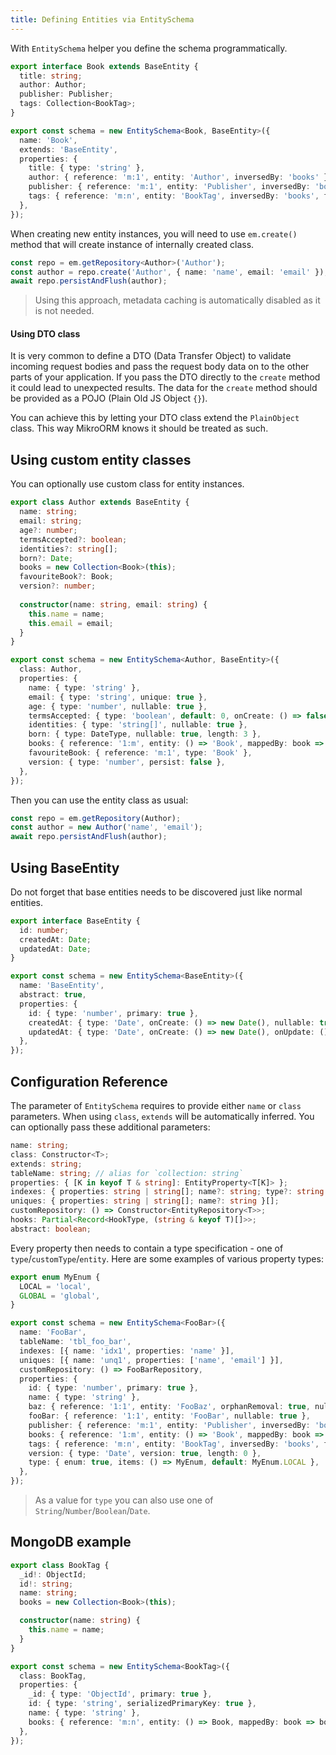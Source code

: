 ```yaml
---
title: Defining Entities via EntitySchema
---
```


With `EntitySchema` helper you define the schema programmatically. 

```ts title="./entities/Book.ts"
export interface Book extends BaseEntity {
  title: string;
  author: Author;
  publisher: Publisher;
  tags: Collection<BookTag>;
}

export const schema = new EntitySchema<Book, BaseEntity>({
  name: 'Book',
  extends: 'BaseEntity',
  properties: {
    title: { type: 'string' },
    author: { reference: 'm:1', entity: 'Author', inversedBy: 'books' },
    publisher: { reference: 'm:1', entity: 'Publisher', inversedBy: 'books' },
    tags: { reference: 'm:n', entity: 'BookTag', inversedBy: 'books', fixedOrder: true },
  },
});
```

When creating new entity instances, you will need to use `em.create()` method that will
create instance of internally created class. 

```ts
const repo = em.getRepository<Author>('Author');
const author = repo.create('Author', { name: 'name', email: 'email' }); // instance of internal Author class
await repo.persistAndFlush(author);
```

> Using this approach, metadata caching is automatically disabled as it is not needed.

#### Using DTO class
It is very common to define a DTO (Data Transfer Object) to validate incoming request bodies and pass the request body data on to the other parts of your application. If you pass the DTO directly to the `create` method it could lead to unexpected results. The data for the `create` method should be provided as a POJO (Plain Old JS Object `{}`).

You can achieve this by letting your DTO class extend the `PlainObject` class. This way MikroORM knows it should be treated as such.

## Using custom entity classes

You can optionally use custom class for entity instances.  

```ts title="./entities/Author.ts"
export class Author extends BaseEntity {
  name: string;
  email: string;
  age?: number;
  termsAccepted?: boolean;
  identities?: string[];
  born?: Date;
  books = new Collection<Book>(this);
  favouriteBook?: Book;
  version?: number;
  
  constructor(name: string, email: string) {
    this.name = name;
    this.email = email;
  }
}

export const schema = new EntitySchema<Author, BaseEntity>({
  class: Author,
  properties: {
    name: { type: 'string' },
    email: { type: 'string', unique: true },
    age: { type: 'number', nullable: true },
    termsAccepted: { type: 'boolean', default: 0, onCreate: () => false },
    identities: { type: 'string[]', nullable: true },
    born: { type: DateType, nullable: true, length: 3 },
    books: { reference: '1:m', entity: () => 'Book', mappedBy: book => book.author },
    favouriteBook: { reference: 'm:1', type: 'Book' },
    version: { type: 'number', persist: false },
  },
});
```

Then you can use the entity class as usual:

```ts
const repo = em.getRepository(Author);
const author = new Author('name', 'email');
await repo.persistAndFlush(author);
```

## Using BaseEntity

Do not forget that base entities needs to be discovered just like normal entities. 

```ts title="./entities/BaseEntity.ts"
export interface BaseEntity {
  id: number;
  createdAt: Date;
  updatedAt: Date;
}

export const schema = new EntitySchema<BaseEntity>({
  name: 'BaseEntity',
  abstract: true,
  properties: {
    id: { type: 'number', primary: true },
    createdAt: { type: 'Date', onCreate: () => new Date(), nullable: true },
    updatedAt: { type: 'Date', onCreate: () => new Date(), onUpdate: () => new Date(), nullable: true },
  },
});
```

## Configuration Reference

The parameter of `EntitySchema` requires to provide either `name` or `class` parameters. 
When using `class`, `extends` will be automatically inferred. You can optionally pass 
these additional parameters:

```ts
name: string;
class: Constructor<T>;
extends: string;
tableName: string; // alias for `collection: string`
properties: { [K in keyof T & string]: EntityProperty<T[K]> };
indexes: { properties: string | string[]; name?: string; type?: string }[];
uniques: { properties: string | string[]; name?: string }[];
customRepository: () => Constructor<EntityRepository<T>>;
hooks: Partial<Record<HookType, (string & keyof T)[]>>;
abstract: boolean;
```

Every property then needs to contain a type specification - one of `type`/`customType`/`entity`.
Here are some examples of various property types:

```ts
export enum MyEnum {
  LOCAL = 'local',
  GLOBAL = 'global',
}

export const schema = new EntitySchema<FooBar>({
  name: 'FooBar',
  tableName: 'tbl_foo_bar',
  indexes: [{ name: 'idx1', properties: 'name' }],
  uniques: [{ name: 'unq1', properties: ['name', 'email'] }],
  customRepository: () => FooBarRepository,
  properties: {
    id: { type: 'number', primary: true },
    name: { type: 'string' },
    baz: { reference: '1:1', entity: 'FooBaz', orphanRemoval: true, nullable: true },
    fooBar: { reference: '1:1', entity: 'FooBar', nullable: true },
    publisher: { reference: 'm:1', entity: 'Publisher', inversedBy: 'books' },
    books: { reference: '1:m', entity: () => 'Book', mappedBy: book => book.author },
    tags: { reference: 'm:n', entity: 'BookTag', inversedBy: 'books', fixedOrder: true },
    version: { type: 'Date', version: true, length: 0 },
    type: { enum: true, items: () => MyEnum, default: MyEnum.LOCAL },
  },
});
```

> As a value for `type` you can also use one of `String`/`Number`/`Boolean`/`Date`.

## MongoDB example

```ts
export class BookTag {
  _id!: ObjectId;
  id!: string;
  name: string;
  books = new Collection<Book>(this);

  constructor(name: string) {
    this.name = name;
  }
}

export const schema = new EntitySchema<BookTag>({
  class: BookTag,
  properties: {
    _id: { type: 'ObjectId', primary: true },
    id: { type: 'string', serializedPrimaryKey: true },
    name: { type: 'string' },
    books: { reference: 'm:n', entity: () => Book, mappedBy: book => book.tags },
  },
});
```
